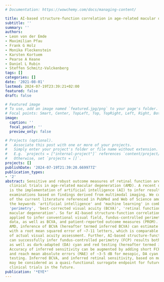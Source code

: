 ```yaml
---
# Documentation: https://wowchemy.com/docs/managing-content/

title: AI-based structure-function correlation in age-related macular degeneration
subtitle: ''
summary: ''
authors:
- Leon von der Emde
- Maximilian Pfau
- Frank G Holz
- Monika Fleckenstein
- Karsten Kortuem
- Pearse A Keane
- Daniel L Rubin
- Steffen Schmitz-Valckenberg
tags: []
categories: []
date: '2021-08-01'
lastmod: 2024-07-19T23:39:21+02:00
featured: false
draft: false

# Featured image
# To use, add an image named `featured.jpg/png` to your page's folder.
# Focal points: Smart, Center, TopLeft, Top, TopRight, Left, Right, BottomLeft, Bottom, BottomRight.
image:
  caption: ''
  focal_point: ''
  preview_only: false

# Projects (optional).
#   Associate this post with one or more of your projects.
#   Simply enter your project's folder or file name without extension.
#   E.g. `projects = ["internal-project"]` references `content/project/deep-learning/index.md`.
#   Otherwise, set `projects = []`.
projects: []
publishDate: '2024-07-19T21:39:20.669977Z'
publication_types:
- '2'
abstract: Sensitive and robust outcome measures of retinal function are pivotal for
  clinical trials in age-related macular degeneration (AMD). A recent development
  is the implementation of artificial intelligence (AI) to infer results of psychophysical
  examinations based on findings derived from multimodal imaging. We conducted a review
  of the current literature referenced in PubMed and Web of Science among others with
  the keywords 'artificial intelligence' and 'machine learning' in combination with
  'perimetry', 'best-corrected visual acuity (BCVA)', 'retinal function' and 'age-related
  macular degeneration'. So far AI-based structure-function correlations have been
  applied to infer conventional visual field, fundus-controlled perimetry, and electroretinography
  data, as well as BCVA, and patient-reported outcome measures (PROM). In neovascular
  AMD, inference of BCVA (hereafter termed inferred BCVA) can estimate BCVA results
  with a root mean squared error of ~7-11 letters, which is comparable to the accuracy
  of actual visual acuity assessment. Further, AI-based structure-function correlation
  can successfully infer fundus-controlled perimetry (FCP) results both for mesopic
  as well as dark-adapted (DA) cyan and red testing (hereafter termed inferred sensitivity).
  Accuracy of inferred sensitivity can be augmented by adding short FCP examinations
  and reach mean absolute errors (MAE) of ~3-5 dB for mesopic, DA cyan and DA red
  testing. Inferred BCVA, and inferred retinal sensitivity, based on multimodal imaging,
  may be considered as a quasi-functional surrogate endpoint for future interventional
  clinical trials in the future.
publication: '*EYE*'
---
```


